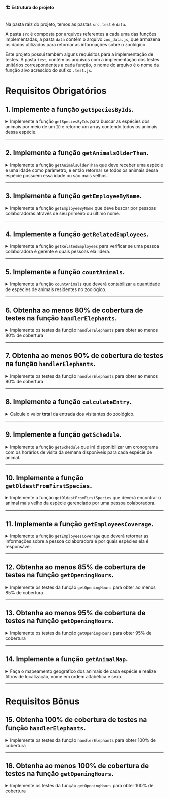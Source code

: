 <summary><strong>🏗 Estrutura do projeto</strong></summary><br />

Na pasta raiz do projeto, temos as pastas `src`, `test` e `data`.

A pasta `src` é composta por arquivos referentes a cada uma das funções implementadas, a pasta `data` contém o arquivo `zoo_data.js`, que armazena os dados utilizados para retornar as informações sobre o zoológico.

Este projeto possui também alguns requisitos para a implementação de testes. A pasta `test`, contém os arquivos com a implementação dos testes unitários correspondentes a cada função, o nome do arquivo é o nome da função alvo acrescido do sufixo `.test.js`.

# Requisitos Obrigatórios

## 1. Implemente a função `getSpeciesByIds`.

<details>
  <summary>
  Implemente a função <code>getSpeciesByIds</code> para buscar as espécies dos animais por meio de um <code>ID</code> e retorne um array contendo todos os animais dessa espécie. 
  </summary> <br />

- Faça com que a função `getSpeciesByIds` possa receber vários parâmetros;

- Retorne um array vazio se a função não receber um `id`;

- Retorne as seguintes informações do arquivo `data`:

  - Se a função receber apenas um `id`, retorne a espécie do animal referente a este `id`;

  - Se a função receber vários `ids`, retorne todas as espécies referente a esses `ids`.

**O que será testado:**

- A função `getSpeciesByIds`, caso não receba nenhum parâmetro, deve retornar um array vazio;

- A função `getSpeciesByIds`, caso receba como parâmetro um único `ID`, deve retornar um array com a espécie referente a esse `ID`;

- A função `getSpeciesByIds`, caso receba mais de um `ID`, deve retornar um array com as espécies referentes aos `IDs`.

</details>

---

## 2. Implemente a função `getAnimalsOlderThan`.

<details>
  <summary>
  Implemente a função <code>getAnimalsOlderThan</code> que deve receber uma espécie e uma idade como parâmetro, e então retornar se todos os animais dessa espécie possuem essa idade ou são mais velhos.
  </summary> <br />

- Verifique se todos os animais da espécie passada como parâmetro possuem a idade mínima:
  - Os animais devem ter essa idade ou serem mais velhos.

- Retorne um valor booleano.

**O que será testado:**

- A função, ao receber uma espécie e uma idade como parâmetros, deve testar se todos os animais desta espécie possuem a idade mínima especificada.

</details>

---

## 3. Implemente a função `getEmployeeByName`.

<details>
  <summary>
    Implemente a função <code>getEmployeeByName</code> que deve buscar por pessoas colaboradoras através de seu primeiro ou último nome.
  </summary> <br />

- Retorne um objeto vazio caso a função não receba parâmetros;

- Retorne as informações da pessoa colaboradora caso o parâmetro seja igual ao nome **ou** igual ao último nome no seguinte formato:

```javascript
  {
    id: 'c5b83cb3-a451-49e2-ac45-ff3f54fbe7e1',
    firstName: 'Nigel',
    lastName: 'Nelson',
    managers: ['0e7b460e-acf4-4e17-bcb3-ee472265db83', 'fdb2543b-5662-46a7-badc-93d960fdc0a8'],
    responsibleFor: ['0938aa23-f153-4937-9f88-4858b24d6bce', 'e8481c1d-42ea-4610-8e11-1752cfc05a46'],
  }
```

**O que será testado:**

- A função deve retornar um objeto vazio caso não receba parâmetros;

- A função deve retornar o objeto da pessoa colaboradora caso receba o seu primeiro nome como parâmetro; 

- A função deve retornar o objeto da pessoa colaboradora caso receba o seu último nome como parâmetro.
	

</details>

---

## 4. Implemente a função `getRelatedEmployees`.

<details>
  <summary>
    Implemente a função <code>getRelatedEmployees</code> para verificar se uma pessoa colaboradora é gerente e quais pessoas ela lidera.
  </summary> <br />

- Considerando a boa prática de dividir o código em partes menores, o arquivo terá duas funções:

1. A função `isManager` será responsável por verificar se uma pessoa colaboradora é gerente:
    - Deve retornar `true` se o `id` passado for de uma pessoa gerente;
    - Deve retornar `false` se o `id` passado não for de uma pessoa gerente.

2. A função `getRelatedEmployees` será responsável por retornar as pessoas lideradas pela gerência:
      - Utilize a função `isManager` para verificar se a pessoa é gerente ou não e fazer as seguintes verificações:

        - Caso a pessoa seja gerente, retorne um array contendo nome e sobrenome das pessoas colaboradoras gerenciadas por essa pessoa.

        Exemplo de output:

        ```javascript

        [ 'Burl Bethea', 'Ola Orloff', 'Emery Elser' ];

        ```

        - Caso a pessoa não seja gerente, dispare um erro com a mensagem: **'O id inserido não é de uma pessoa colaboradora gerente!'**.
  
        Para lançar o erro, você vai utilizar a função construtora **Error** da biblioteca padrão do JavaScript.

        Exemplo:

        ```javascript

        throw  new  Error('O id inserido não é de uma pessoa colaboradora gerente!');

        ```

        Você pode ler mais sobre a [função construtora **Error**, neste link.](https://developer.mozilla.org/pt-BR/docs/Web/JavaScript/Reference/Global_Objects/Error)

  **O que será testado:**

  - A função `isManager` deve retornar `true` se o `ID` passado for de uma pessoa gerente;

  - A função `isManager` deve retornar `false` se o `ID` passado não for de uma pessoa gerente;

  - A função `getRelatedEmployees`, caso o `ID` passado for da pessoa gerente, deve retornar um array contendo nome e sobrenome das pessoas colaboradoras pelas quais ela é responsável;

  - A função `getRelatedEmployees`, caso o `ID` passado **não** for da pessoa gerente, deve disparar um erro com a mensagem: `'O id inserido não é de uma pessoa colaboradora gerente!'`.

</details>

---

## 5. Implemente a função `countAnimals`.

<details>
  <summary>
    Implemente a função <code>countAnimals</code> que deverá contabilizar a quantidade de espécies de animais residentes no zoológico.
  </summary> <br />

- A função `countAnimals` é responsável por contar a quantidade de animais que residem no zoológico.
  
- Retorne a quantidade de animais residentes por espécie caso não seja passado nenhum parâmetro. O retorno deverá ser um objeto cujo o nome de cada espécie é a chave e o total de animais (residentes) dessa espécie é o valor. Por exemplo:

```javascript
  {
    lions: 4,
    // [...]
  }
```

- Retorne a quantidade de animais residentes no zoológico da espécie passada por parâmetro. Por exemplo:

  - ao receber o argumento `{ species: 'penguins' }`, retorna apenas a quantidade (número) de pinguins que residem no zoológico;

  - ao passar o argumento `{ species: 'giraffes', sex: 'female' }`, retorna apenas a quantidade (número) de girafas fêmeas que residem no zoológico.

**O que será testado:**

- A função `countAnimals`, caso não receba nenhum parâmetro, deve retornar todas as espécies e a quantidade de residentes de cada uma;

- A função `countAnimals`, caso receba como parâmetro um objeto com a chave `species`, deve retornar a quantidade de animais daquela espécie;

- A função `countAnimals`, caso receba como parâmetro um objeto com as chaves `species` e `sex`, deve retornar a quantidade de animais daquela espécie, no sexo selecionado.

</details>

---

## 6. Obtenha ao menos 80% de cobertura de testes na função `handlerElephants`.

<details>
  <summary>
    Implemente os testes da função <code>handlerElephants</code> para obter ao menos 80% de cobertura
  </summary> <br />

Essa função retorna informações referentes aos elefantes conforme o argumento passado:

| Argumento | Informação |
| --------- | ---------- |
| `count` | retorna a quantidade de elefantes |
| `names` | retorna um array com a relação dos nomes de todos os elefantes |
| `averageAge` | retorna a média de idade dos elefantes |
| `location` | retorna a localização dos elefantes dentro do Zoológico |
| `popularity` | retorna a popularidade dos elefantes |
| `availability` | retorna um array com a relação de dias em que é possível visitar os elefantes |

> **De olho na dica 👀:** Antes de começar a escrever os testes, leia a função `handlerElephants` e procure entendê-la linha a linha

- Implemente os testes nos arquivos da pasta `test` que está na raiz do projeto;

- A função `handlerElephants` já está implementada, sendo necessário apenas criar os testes;

- A função é case sensitive;

- Use o comando `npm test handlerElephants` para verificar se seus testes estão passando;

- Use o comando `npm run test:coverage` para testar a cobertura.

**A cobertura irá checar apenas as funções destacadas e não toda a aplicação!**

⚠️ **Atenção:** não altere a estrutura já implementada nos arquivos de testes, apenas adicione os testes dentro do bloco `describe`.

<details>
  <summary>
    💡 <strong> Dicas do que você pode testar:</strong>
  </summary> <br />

⚠️ **Atenção:** Os tópicos abaixo são apenas sugestões, sinta-se livre para testar o que achar necessário desde que a cobertura da função atinja ao menos 80%

- Para o argumento `count` deve retornar o número inteiro `4`;

- Para o argumento `names` deve retornar um array de nomes que possui o nome `Jefferson`;

- Para o argumento `averageAge` deve retornar um número próximo a `10.5`;

</details>

</details>

---

## 7. Obtenha ao menos 90% de cobertura de testes na função `handlerElephants`.

<details>
  <summary>
    Implemente os testes da função <code>handlerElephants</code> para obter ao menos 90% de cobertura
  </summary> <br />

Essa função retorna informações referentes aos elefantes conforme o argumento passado:

| Argumento | Informação |
| --------- | ---------- |
| `count` | retorna a quantidade de elefantes |
| `names` | retorna um array com a relação dos nomes de todos os elefantes |
| `averageAge` | retorna a média de idade dos elefantes |
| `location` | retorna a localização dos elefantes dentro do Zoológico |
| `popularity` | retorna a popularidade dos elefantes |
| `availability` | retorna um array com a relação de dias em que é possível visitar os elefantes |

- A função é case sensitive;

- Use o comando `npm test handlerElephants` para verificar se seus testes estão passando;

- Use o comando `npm run test:coverage` para testar a cobertura.

⚠️ **Atenção:** não altere a estrutura já implementada nos arquivos de testes, apenas adicione os testes dentro do bloco `describe`.

<details>
  <summary>
    💡 <strong> Dicas do que você pode testar:</strong>
  </summary> <br />

⚠️ **Atenção:** Os tópicos abaixo são apenas sugestões, sinta-se livre para testar o que achar necessário desde que a cobertura da função atinja ao menos 90%.

- Para o argumento `count` deve retornar o número inteiro `4`;

- Para o argumento `names` deve retornar um array de nomes que possui o nome `Jefferson`;

- Para o argumento `averageAge` deve retornar um número próximo a `10.5`;

- Para o argumento `location` deve retornar a string `NW`;

- Para o argumento `popularity` deve retornar um número igual ou maior a 5;

- Para o argumento `availability` deve retornar um array de dias da semana que não contém `Monday`;

- Não passando argumentos a função deve retornar `undefined`;

</details>

</details>

---

## 8. Implemente a função `calculateEntry`.

<details>
  <summary>
    Calcule o valor <strong>total</strong> da entrada dos visitantes do zoológico. 
  </summary> <br />

O valor das entradas do zoológico é calculado a partir da faixa etária, onde:

  - `child`: são pessoas **menores** de 18 anos;

  - `adult`: são pessoas com idade **maior ou igual** a 18 anos **e menor** que 50 anos;

  - `senior`: são pessoas com idade **maior ou igual** a 50 anos.

Considerando a boa prática de dividir o código em partes menores, o arquivo terá duas funções, chamadas de `countEntrants` e `calculateEntry`. 

As duas funções recebem um array no seguinte formato:

```javascript
const entrants = [
	{ name:  'Lara Carvalho', age:  5 },
	{ name:  'Frederico Moreira', age:  5 },
	{ name:  'Pedro Henrique Carvalho', age:  5 },
	{ name:  'Maria Costa', age:  18 },
	{ name:  'Núbia Souza', age:  18 },
	{ name:  'Carlos Nogueira', age:  50 },
];
```

1. A função `countEntrants` será responsável por calcular a quantidade de visitantes por faixa etária: 

  Ela recebe um array e deve retornar um **objeto**. Para isso:

  - Realize a soma da quantidade de visitantes por faixa etária;

  - Retorne um objeto em um formato como esse: `{ child: 3, adult: 2, senior: 1 }`.

2. A função `calculateEntry` será responsável por somar o valor da entrada das pessoas no zoológico:

  Ela recebe um array e deve retornar a soma **total** dos valores do ingresso. Para isso:

  - Retorne `0` se nenhum parâmetro for passado ou um array vazio;

  - Utilize a função `countEntrants` para ter a quantidade total de pessoas por faixa etária;

  - Realize a soma dos valores dos ingressos por faixa etária. Seu retorno deve ser parecido com esse: `187.94`.

> **De olho na dica 👀:** O valor a ser cobrado pela faixa de idades também consta no arquivo de dados.

**Exemplo de uso da função `calculateEntry`:**

```javascript
calculateEntry(entrants);
```

**Saída:**

```javascript
187.94
```
> **Atenção ⚠️:** A função `calculateEntry` é responsável por retornar um valor monetário. É necessário fazer o tratamento adequado para que o valor final não possua mais de duas casas decimais. \
> \
> 187.94 ✅ Correto \
> 187.94000000000003 ❌ Incorreto

**O que será testado:**

- A função `countEntrants`:

  - Ao receber um array de visitantes, retorna um objeto com a contagem.

- A função `calculateEntry`:

  - Retorna 0 se nenhum argumento for passado;

  - Retorna 0 se um objeto vazio for passado;

  - Ao receber um array de pessoas com 3 crianças, 2 pessoas adultas e 1 pessoa mais velha retorna o valor correto;

  - Ao receber um array com 1 pessoa adulta retorna o valor correto;

  - Ao receber um array com 1 pessoa mais velha retorna o valor correto;

  - Ao receber um array com 1 criança retorna o valor correto;

  - Ao receber um array com 1 criança e 1 pessoa mais velha retorna o valor correto.

</details>

---

## 9. Implemente a função `getSchedule`.

<details>
  <summary>
   Implemente a função <code>getSchedule</code> que irá disponibilizar um cronograma com os horários de visita da semana disponíveis para cada espécie de animal.
  </summary> <br />

  As informações dos horários dos animais devem ser disponibilizadas em uma consulta para as pessoas que estão visitando o zoológico, que podem querer ter acesso ao cronograma da semana, de um dia ou de um animal específico.

- Retorne um array com os dias da semana em que um animal está disponível para visitação caso o parâmetro da função seja um animal. Por exemplo:
    
   ```js
    getSchedule('lions');
    // o retorno será [ 'Tuesday', 'Thursday', 'Saturday', 'Sunday' ];
   ```

- Retorne um objeto com todos os horários disponíveis para cada dia da semana caso a função não receba parâmetro ou o parâmetro passado para a função não seja um animal ou um dia.

    - Para isso:

      - Crie um objeto e adicione todos os dias da semana como chave;

      - Os valores de cada dia da semana deve ser um objeto, possuindo as chaves `officeHour` e `exhibition`:

      - `officeHour` deve possuir o texto com o horário que o zoológico abre e fecha naquele dia da semana;

      - `exhibition` deve possuir um array com o nome de todos os animais disponíveis para visitação naquele dia da semana.

    - O retorno deve ser parecido com esse:
	
      ```javascript
      {
        Tuesday: { // Dia da semana
          officeHour: 'Open from 8am until 6pm',
          exhibition: [ 'lions', 'tigers', 'bears', 'penguins', 'elephants', 'giraffes' ],
        },
        Wednesday: {
          officeHour: 'Open from 8am until 6pm',
          exhibition: [ 'tigers', 'bears', 'penguins', 'otters', 'frogs', 'giraffes' ],
        },
        // [...]
      }
      ```
> **De olho na dica 👀:** Quebre o problema em funções menores para que fique mais simples de administrar a responsabilidade de cada uma delas.

**O que será testado:**

- A função, caso receba o nome de um animal por parâmetro, deverá retornar um array com os dias em que ele estará em exibição;

- A função caso não receba parâmetros, deverá retornar os horários para cada dia e quais animais estarão disponíveis;

- A função, caso receba parâmetros que não sejam nem um animal e nem um dia, retorna os horários para cada dia e quais animais estarão disponíveis;

- A função, caso receba um único dia por parâmetro, deverá retornar os horários para aquele dia e quais animais estarão disponíveis.


</details>

---

## 10. Implemente a função `getOldestFromFirstSpecies`.

<details>
  <summary>
    Implemente a função <code>getOldestFromFirstSpecies</code> que deverá encontrar o animal mais velho da espécie gerenciado por uma pessoa colaboradora.
  </summary> <br />

- A função recebe um parâmetro `ID` referente à pessoa colaboradora e a partir desse `ID`:

  - A função deverá encontrar a pessoa colaboradora que possui o `ID` passado por parâmetro;

  - A função deverá encontrar a **primeira** espécie de animal que a pessoa colaboradora é responsável;

  - A função deverá encontrar o animal mais velho daquela espécie;

  - A função deverá retornar um array com as informações do animal mais velho daquela espécie.

**O que será testado:**

- Passado o id de uma pessoa colaboradora, a função `getOldestFromFirstSpecies` deverá encontrar a primeira espécie de animal gerenciado por essa pessoa, e retornar um array com nome, sexo e idade do animal mais velho dessa espécie.

</details>

---

## 11. Implemente a função `getEmployeesCoverage`.

<details>
  <summary>
    Implemente a função <code>getEmployeesCoverage</code> que deverá retornar as informações sobre a pessoa colaboradora e por quais espécies ela é responsável.
  </summary> <br />

- A função vai receber um objeto como parâmetro que vai determinar o seu comportamento, sendo:

  - `name`: o nome **ou** sobrenome da pessoa a ser buscada;

  -  `id`: o id da pessoa a ser buscada.

- A função deve retornar um objeto no seguinte formato:

```javascript
{
	id: "4b40a139-d4dc-4f09-822d-ec25e819a5ad", // id da pessoa
	fullName: "Sharonda Spry", // nome completo: firstName + lastName
	species: [ "otters", "frogs" ], // espécies as quais a pessoa é responsável
	locations: [ "SE", "SW" ], // Um array contendo todas as localizações das espécies
}
```

Para isso:

  - Retorne as informações da pessoa correspondente ao receber um objeto com a propriedade `name`:
    - a propriedade `name` pode possuir como valor o primeiro ou último nome da pessoa colaboradora, portanto garanta que seu código funciona das duas maneiras. 

  - Retorne as informações da pessoa correspondente ao receber um objeto com a propriedade `id`;

  - Retorne um array com as informações de **todas** as pessoas colaboradoras caso a função não receba parâmetro;

  - Lance um erro caso o `id` seja inválido.


**Exemplos de uso da função `getEmployeesCoverage`:**

  <details>
    <summary>
      Caso o parâmetro seja um objeto com nome e id, retorne as informações da pessoa colaboradora 
    </summary> <br />

**ENTRADA:**

```javascript
getEmployeesCoverage({ name:  'Sharonda' }); // name recebe o primeiro nome como parâmetro ou
getEmployeesCoverage({ name:  'Spry' }); // name recebe o último nome como parâmetro ou
getEmployeesCoverage({ id:  '4b40a139-d4dc-4f09-822d-ec25e819a5ad' }); // recebe um id como parâmetro
```

**SAÍDA:**

```json
{
	"id": "4b40a139-d4dc-4f09-822d-ec25e819a5ad",
	"fullName": "Sharonda Spry",
	"species": [ "otters", "frogs" ],
	"locations": [ "SE", "SW" ]
}
```

</details>

  <details>
    <summary>
      Caso a função não receba parâmetros, retorne um array com a informação de <strong>todas</strong> as pessoas colaboradoras
    </summary> <br />

**ENTRADA:**

```javascript
getEmployeesCoverage();
```

**SAÍDA:**

```javascript
[
	{
		"id":  "c5b83cb3-a451-49e2-ac45-ff3f54fbe7e1",
		"fullName":  "Nigel Nelson",
		"species": [ "lions", "tigers" ],
		"locations": [ "NE", "NW" ],
	},
	{
		"id":  "0e7b460e-acf4-4e17-bcb3-ee472265db83",
		"fullName":  "Burl Bethea",
		"species": [ "lions", "tigers", "bears", "penguins" ],
		"locations": [ "NE", "NW", "NW", "SE" ],
	},
	{
		"id":  "fdb2543b-5662-46a7-badc-93d960fdc0a8",
		"fullName":  "Ola Orloff",
		"species": [ "otters", "frogs", "snakes", "elephants" ],
		"locations": [ "SE", "SW", "SW", "NW" ],
	},
	//[...]
];
```

</details>

<details>
  <summary>
    Caso nenhuma pessoa seja encontrada com o nome, sobrenome ou id, lance um erro
  </summary> <br />

Caso nenhuma pessoa seja encontrada com o nome, sobrenome ou id, deverá ser lançado um erro gerado com a função construtora **Error** da biblioteca padrão do JavaScript com a mensagem **"Informações inválidas"**. Exemplo:

```javascript
throw new Error('Informações inválidas');
```

Você pode ler mais sobre a [função construtora **Error**, neste link.](https://developer.mozilla.org/pt-BR/docs/Web/JavaScript/Reference/Global_Objects/Error)

</details> 

<br />

> **De olho na dica 👀:** Crie funções que dividam as tarefas em partes menores. Por exemplo, você pode criar uma função `getSpecies` encarregada somente por buscar o nome das espécies que a pessoa é responsável.

**O que será testado:**

- A função, caso o objeto passado por parâmetro tenha a propriedade `name`, deverá retornar somente a pessoa correspondente;

- A função poderá receber como parâmetro um objeto com a propriedade `name` recebendo o segundo nome como valor;

- A função, caso o objeto passado por parâmetro tenha a propriedade `id`, deverá retornar somente a pessoa correspondente;

- A função, caso não receba parâmetros, deverá retornar uma lista com a cobertura de todas as pessoas colaboradoras;

- A função, caso não haja nenhuma pessoa com o `name` ou `id` especificados deverá lançar um `error`.

</details>

---

## 12. Obtenha ao menos 85% de cobertura de testes na função `getOpeningHours`.

<details>
  <summary>
    Implemente os testes da função <code>getOpeningHours</code> para obter ao menos 85% de cobertura
  </summary> <br />

Esta função recebe como argumentos um dia da semana e um horário, e retorna uma mensagem informando se o zoológico está aberto ou não naquela data e hora.

> **De olho na dica 👀:** Antes de começar a escrever os testes, leia a função `getOpeningHours` e procure entendê-la linha a linha.

- Implemente os testes nos arquivos da pasta `test` que está na raiz do projeto;

- A função `getOpeningHours` já está implementada, sendo necessário apenas criar os testes;

- Use o comando `npm test getOpeningHours` para verificar se seus testes estão passando;

- Use o comando `npm run test:coverage` para testar a cobertura;

- O nome do dia da semana passado como argumento tem que ser em inglês;

- O horário precisa ter a seguinte formatação `'XX:XX-XM'`;

- As horas serão validadas na nomenclatura `'AM'` e `'PM'`;

- A função não faz diferenciação entre maiúsculas e minúsculas;

**A cobertura irá checar apenas as funções destacadas e não toda a aplicação!**

⚠️ **Atenção:** não altere a estrutura já implementada nos arquivos de testes, apenas adicione os testes dentro do bloco `describe`.

<details>
  <summary>
    💡 <strong> Dicas do que você pode testar:</strong>
  </summary> <br />

⚠️ **Atenção:** Os tópicos abaixo são apenas sugestões, sinta-se livre para testar o que achar necessário desde que a cobertura da função atinja ao menos 85%.

- Teste não passando argumentos. Deverá retornar o objeto:

```javascript
{
	Tuesday: { open: 8, close: 6 },
	Wednesday: { open: 8, close: 6 },
	Thursday: { open: 10, close: 8 },
	Friday: { open: 10, close: 8 },
	Saturday: { open: 8, close: 10 },
	Sunday: { open: 8, close: 8 },
	Monday: { open: 0, close: 0 },
}
```

- Para os argumentos `Monday` e `09:00-AM` deve retornar a string `'The zoo is closed'` (Já que o Zoo está sempre fechado na segunda);

- Para os argumentos `Tuesday` e `09:00-AM` deve retornar a string `'The zoo is open'`;

- Para os argumentos `Wednesday` e `09:00-PM` deve retornar a string `'The zoo is closed'`;

</details>

</details>

---

## 13. Obtenha ao menos 95% de cobertura de testes na função `getOpeningHours`.

<details>
  <summary>
    Implemente os testes da função <code>getOpeningHours</code> para obter 95% de cobertura
  </summary> <br />

  Esta função recebe como argumentos um dia da semana e um horário, e retorna uma mensagem informando se o zoológico está aberto ou não naquela data e hora.

- Use o comando `npm test getOpeningHours` para verificar se seus testes estão passando;

- Use o comando `npm run test:coverage` para testar a cobertura;

- O nome do dia da semana passado como argumento tem que ser em inglês;

- O horário precisa ter a seguinte formatação `'XX:XX-XM'`;

- As horas serão validadas na nomenclatura `'AM'` e `'PM'`;

- A função não faz diferenciação entre maiúsculas e minúsculas.

⚠️ **Atenção:** não altere a estrutura já implementada nos arquivos de testes, apenas adicione os testes dentro do bloco `describe`.

<details>
  <summary>
    💡 <strong> Dicas do que você pode testar:</strong>
  </summary> <br />

⚠️ **Atenção:** Os tópicos abaixo são apenas sugestões, sinta-se livre para testar o que achar necessário desde que a cobertura da função atinja ao menos 95%.

- Teste não passando argumentos. Deverá retornar o objeto:

```javascript
{
	Tuesday: { open: 8, close: 6 },
	Wednesday: { open: 8, close: 6 },
	Thursday: { open: 10, close: 8 },
	Friday: { open: 10, close: 8 },
	Saturday: { open: 8, close: 10 },
	Sunday: { open: 8, close: 8 },
	Monday: { open: 0, close: 0 },
}
```

- Para os argumentos `Monday` e `09:00-AM` deve retornar a string `'The zoo is closed'` (Já que o Zoo está sempre fechado na segunda);

- Para os argumentos `Tuesday` e `09:00-AM` deve retornar a string `'The zoo is open'`;

- Para os argumentos `Wednesday` e `09:00-PM` deve retornar a string `'The zoo is closed'`;

- Para os argumentos `Thu` e `09:00-AM` deve lançar uma exceção com a mensagem: `'The day must be valid. Example: Monday'`

- Para os argumentos `Friday` e `09:00-ZM` deve lançar uma exceção com a mensagem: `'The abbreviation must be \'AM\' or \'PM\''`;

- Para os argumentos `Saturday` e `C9:00-AM` deve lançar uma exceção com a mensagem: `'The hour should represent a number'`;

- Para os argumentos `Sunday` e `09:c0-AM` deve lançar uma exceção com a mensagem: `'The minutes should represent a number'`;

</details>

</details>

---

## 14. Implemente a função `getAnimalMap`.

<details>
  <summary>
    Faça o mapeamento geográfico dos animais de cada espécie e realize filtros de localização, nome em ordem alfabética e sexo.
  </summary> <br />

- A função `getAnimalMap` é responsável por categorizar os animais por localização, além de filtrá-los por região, nome e sexo a partir de um parâmetro. A estrutura do retorno da função é baseada na localização das espécies:

```javascript
  {
    NE: [ /* dados aqui */],
    NW: [/* dados aqui */],
    SE: [/* dados aqui */],
    SW: [/* dados aqui */],
  }
```
  
   O parâmetro da função será um objeto que poderá conter:

   <details>
     <summary>
      <code>includeNames: true</code>, que retorna o nome dos animais no seguinte formato:
     </summary> <br />

```javascript
  NE: [
    { lions: ['Zena', 'Maxwell', 'Faustino', 'Dee'] },
    { giraffes: ['Gracia', 'Antone', 'Vicky', 'Clay', 'Arron', 'Bernard'] },
  ],
  // [...]
```
   </details>

<details>
  <summary>
    <code>sorted: true</code> que retorna o nome dos animais por ordem alfabética no seguinte formato:
  </summary> <br />

  ```javascript
  NE: [
    { lions: ['Dee', 'Faustino', 'Maxwell', 'Zena'] },
    { giraffes: ['Antone', 'Arron', 'Bernard', 'Clay', 'Gracia', 'Vicky'] },
  ],
  // [...]
```
</details>

<details>
  <summary>
    <code>sex: male</code> ou <code>sex: female</code> retorna o <strong>nome</strong> dos animais que são machos ou fêmeas no seguinte formato:
  </summary><br />

```javascript
  NE: [
    { lions: ['Zena', 'Dee'] },
    { giraffes: ['Gracia', 'Vicky'] },
  ],
  // [...]
```

⚠️ **Atenção:** Se o parâmetro for `{ sex: male }`, retorne apenas o nome dos animais machos e se o parâmetro for `{ sex: female }` retorne apenas o nome dos animais fêmeas.

</details>

<details>
  <summary>
  Caso a função não receba parâmetro, as espécies dos animais devem ser categorizadas por localização e deve retornar um objeto no seguinte formato:
  </summary> <br />

  ```javascript
  {
    NE: ['lions', 'giraffes'],
    NW: ['tigers', 'bears', 'elephants'],
    SE: ['penguins', 'otters'],
    SW: ['frogs', 'snakes'],
  }
  ```

</details>

Para isso:

  - Retorne a espécie de todos os animais categorizados por localização caso a função:

    - não receba parâmetro;

    - não receba o parâmetro `{includeNames: true}` e receba apenas o parâmetro `{sex: female}`;

    - não receba o parâmetro `{includeNames: true}` e receba apenas o parâmetro `{sex: female, sorted: true}`.

  - Retorne a espécie e o nome dos animais caso a função receba apenas o parâmetro `{includeNames: true}`;

  - Retorne a espécie e o nome dos animais em ordem alfabética caso a função receba o parâmetro `{includeNames: true, sorted: true}`;

  - Retorne a espécie e o nome dos animais filtrado por sexo:

    - Retorne a espécie e o nome dos animais fêmeas, caso o parâmetro da função seja `{includeNames: true, sex: female}`;

    - Retorne a espécie e o nome dos animais machos, caso o parâmetro da função seja `{includeNames: true, sex: male}`;

  - Retorne a espécie e o nome dos animais filtrado por sexo e por ordem alfabética:

    - Retorne a espécie e o nome dos animais fêmeas em ordem alfabética, caso o parâmetro da função seja `{includeNames: true, sex: female, sorted: true}`;

    - Retorne a espécie e o nome dos animais machos em ordem alfabética, caso o parâmetro da função seja `{includeNames: true, sex: male, sorted: true}`;
  
> **De olho na dica 👀:** Você não precisa diferenciar os filtros de sexo entre `female` ou `male`, apenas por `sex`.

**O que será testado:**

- A função, caso não receba parâmetros, deverá retornar animais categorizados por localização;

- A função, caso receba parâmetro sem a opção `includeNames` especificada, deverá retornar animais categorizados por localização;

- A função, caso receba parâmetro com a opção `includeNames: true` especificada, deverá retornar nomes de animais;

- A função, caso receba parâmetro com a opção `sorted: true` especificada, deverá retornar nomes de animais ordenados;

- A função, caso receba parâmetro com a opção `sex: 'female'` ou `sex: 'male'` especificada, deverá retornar somente nomes de animais macho/fêmea;

- A função, caso receba parâmetro com a opção `sex: 'female'` ou `sex: 'male'` especificada e a opção `sorted: true` especificada, deverá retornar somente nomes de animais macho/fêmea com os nomes dos animais ordenados;

</details>

---

# Requisitos Bônus

## 15. Obtenha 100% de cobertura de testes na função `handlerElephants`.

<details>
  <summary>
    Implemente os testes da função <code>handlerElephants</code> para obter 100% de cobertura
  </summary> <br />

Essa função retorna informações referentes aos elefantes conforme o argumento passado:

| Argumento | Informação |
| --------- | ---------- |
| `count` | retorna a quantidade de elefantes |
| `names` | retorna um array com a relação dos nomes de todos os elefantes |
| `averageAge` | retorna a média de idade dos elefantes |
| `location` | retorna a localização dos elefantes dentro do Zoológico |
| `popularity` | retorna a popularidade dos elefantes |
| `availability` | retorna um array com a relação de dias em que é possível visitar os elefantes |

- A função é case sensitive;

- Use o comando `npm test handlerElephants` para verificar se seus testes estão passando;

- Use o comando `npm run test:coverage` para testar a cobertura.

⚠️ **Atenção:** não altere a estrutura já implementada nos arquivos de testes, apenas adicione os testes dentro do bloco `describe`.

<details>
  <summary>
    💡 <strong> Dicas do que você pode testar:</strong>
  </summary> <br />

⚠️ **Atenção:** Os tópicos abaixo são apenas sugestões, sinta-se livre para testar o que achar necessário desde que a cobertura da função atinja 100%.

- Para o argumento `count` deve retornar o número inteiro `4`;

- Para o argumento `names` deve retornar um array de nomes que possui o nome `Jefferson`;

- Para o argumento `averageAge` deve retornar um número próximo a `10.5`;

- Para o argumento `location` deve retornar a string `NW`;

- Para o argumento `popularity` deve retornar um número igual ou maior a 5;

- Para o argumento `availability` deve retornar um array de dias da semana que não contém `Monday`;

- Não passando argumentos a função deve retornar `undefined`;

- Passando por argumento um objeto vazio (`{}`) deve retornar a string `'Parâmetro inválido, é necessário uma string'`;

- Passada uma string que não contempla uma funcionalidade deve retornar `null`.

</details>
</details>

---

## 16. Obtenha ao menos 100% de cobertura de testes na função `getOpeningHours`.

<details>
  <summary>
    Implemente os testes da função <code>getOpeningHours</code> para obter 100% de cobertura
  </summary> <br />

  Esta função recebe como argumentos um dia da semana e um horário, e retorna uma mensagem informando se o zoológico está aberto ou não naquela data e hora.

- Use o comando `npm test getOpeningHours` para verificar se seus testes estão passando;

- Use o comando `npm run test:coverage` para testar a cobertura;

- O nome do dia da semana passado como argumento tem que ser em inglês;

- O horário precisa ter a seguinte formatação `'XX:XX-XM'`;

- As horas serão validadas na nomenclatura `'AM'` e `'PM'`;

- A função não faz diferenciação entre maiúsculas e minúsculas.

⚠️ **Atenção:** não altere a estrutura já implementada nos arquivos de testes, apenas adicione os testes dentro do bloco `describe`.


  <details>
  <summary>
    💡 <strong> Dicas do que você pode testar:</strong>
  </summary> <br />

⚠️ **Atenção:** Os tópicos abaixo são apenas sugestões, sinta-se livre para testar o que achar necessário desde que a cobertura da função atinja ao menos 100%.

- Teste não passando argumentos. Deverá retornar o objeto:

```javascript
{
	Tuesday: { open: 8, close: 6 },
	Wednesday: { open: 8, close: 6 },
	Thursday: { open: 10, close: 8 },
	Friday: { open: 10, close: 8 },
	Saturday: { open: 8, close: 10 },
	Sunday: { open: 8, close: 8 },
	Monday: { open: 0, close: 0 },
}
```

- Para os argumentos `Monday` e `09:00-AM` deve retornar a string `'The zoo is closed'` (Já que o Zoo está sempre fechado na segunda);

- Para os argumentos `Tuesday` e `09:00-AM` deve retornar a string `'The zoo is open'`;

- Para os argumentos `Wednesday` e `09:00-PM` deve retornar a string `'The zoo is closed'`;

- Para os argumentos `Thu` e `09:00-AM` deve lançar uma exceção com a mensagem: `'The day must be valid. Example: Monday'`

- Para os argumentos `Friday` e `09:00-ZM` deve lançar uma exceção com a mensagem: `'The abbreviation must be \'AM\' or \'PM\''`;

- Para os argumentos `Saturday` e `C9:00-AM` deve lançar uma exceção com a mensagem: `'The hour should represent a number'`;

- Para os argumentos `Sunday` e `09:c0-AM` deve lançar uma exceção com a mensagem: `'The minutes should represent a number'`;

- Para os argumentos `Monday` e `13:00-AM` deve lançar uma exceção com a mensagem: `'The hour must be between 0 and 12'`;

- Para os argumentos `Tuesday` e `09:60-AM` deve lançar uma exceção com a mensagem: `'The minutes must be between 0 and 59'`.

</details>

</details>

